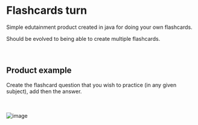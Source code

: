 
# Flashcards turn
Simple edutainment product created in java for doing your own flashcards. 

Should be evolved to being able to create multiple flashcards.
<br />  
<br />  

## Product example
Create the flashcard question that you wish to practice (in any given subject), add then the answer. 
<br />  
<br /> 

![image](https://user-images.githubusercontent.com/93657779/186868767-918b0744-2f9a-476f-a32a-d07dbd49b51d.png)

